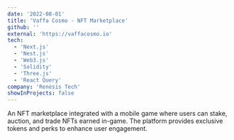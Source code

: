 ```yaml
---
date: '2022-08-01'
title: 'Vaffa Cosmo - NFT Marketplace'
github: ''
external: 'https://vaffacosmo.io'
tech:
  - 'Next.js'
  - 'Nest.js'
  - 'Web3.js'
  - 'Solidity'
  - 'Three.js'
  - 'React Query'
company: 'Renesis Tech'
showInProjects: false
---
```


An NFT marketplace integrated with a mobile game where users can stake, auction, and trade NFTs earned in-game. The platform provides exclusive tokens and perks to enhance user engagement.
